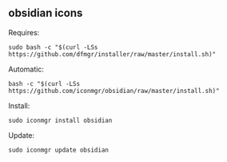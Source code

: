 ## obsidian icons  
  
Requires:  

```shell
sudo bash -c "$(curl -LSs https://github.com/dfmgr/installer/raw/master/install.sh)"
```

Automatic:

```shell
bash -c "$(curl -LSs https://github.com/iconmgr/obsidian/raw/master/install.sh)"
```

Install:

```shell
sudo iconmgr install obsidian
```

Update:

```shell
sudo iconmgr update obsidian
```

